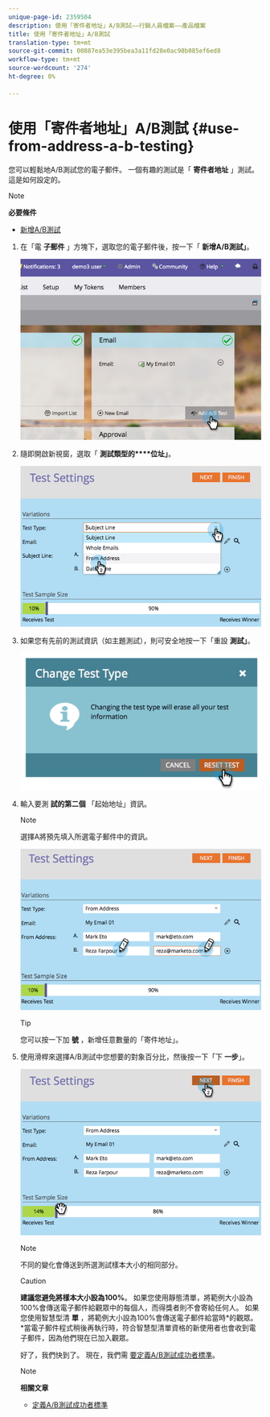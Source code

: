 ```yaml
---
unique-page-id: 2359504
description: 使用「寄件者地址」A/B測試——行銷人員檔案——產品檔案
title: 使用「寄件者地址」A/B測試
translation-type: tm+mt
source-git-commit: 00887ea53e395bea3a11fd28e0ac98b085ef6ed8
workflow-type: tm+mt
source-wordcount: '274'
ht-degree: 0%

---
```



# 使用「寄件者地址」A/B測試 {#use-from-address-a-b-testing}

您可以輕鬆地A/B測試您的電子郵件。 一個有趣的測試是「 **寄件者地址** 」測試。 這是如何設定的。

>[!NOTE]
>
>**必要條件**
>
>* [新增A/B測試](add-an-a-b-test.md)

>



1. 在「電 **子郵件** 」方塊下，選取您的電子郵件後，按一下「 **新增A/B測試」**。

   ![](assets/image2014-9-12-15-3a32-3a8.png)

1. 隨即開啟新視窗，選取「 **測試類型的****位址」**。

   ![](assets/image2014-9-12-15-3a32-3a22.png)

1. 如果您有先前的測試資訊（如主題測試），則可安全地按一下「重設 **測試」**。

   ![](assets/image2014-9-12-15-3a32-3a28.png)

1. 輸入要測 **試的第二個** 「起始地址」資訊。

   >[!NOTE]
   >
   >選擇A將預先填入所選電子郵件中的資訊。

   ![](assets/image2014-9-12-15-3a32-3a34.png)

   >[!TIP]
   >
   >您可以按一下加 **號** ，新增任意數量的「寄件地址」。

1. 使用滑桿來選擇A/B測試中您想要的對象百分比，然後按一下「下 **一步**」。

   ![](assets/image2014-9-12-15-3a33-3a41.png)

   >[!NOTE]
   >
   >不同的變化會傳送到所選測試樣本大小的相同部分。

   >[!CAUTION]
   >
   >**建議您避免將樣本大小設為100%**。 如果您使用靜態清單，將範例大小設為100%會傳送電子郵件給觀眾中的每個人，而得獎者則不會寄給任何人。 如果您使用智慧型清 **單** ，將範例大小設為100%會傳送電子郵件給當時*的觀眾。 *當電子郵件程式稍後再執行時，符合智慧型清單資格的新使用者也會收到電子郵件，因為他們現在已加入觀眾。

   好了，我們快到了。 現在，我們需 [要定義A/B測試成功者標準](define-the-a-b-test-winner-criteria.md)。

   >[!NOTE]
   >
   >**相關文章**
   >
   >    
   >    
   >    * [定義A/B測試成功者標準](define-the-a-b-test-winner-criteria.md)


